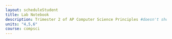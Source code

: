 ```yaml
---
layout: scheduleStudent
title: Lab Notebook
description: Trimester 2 of AP Computer Science Principles #doesn't show up as a description under the title in timebox
units: "4,5,6"
course: compsci
---
```

